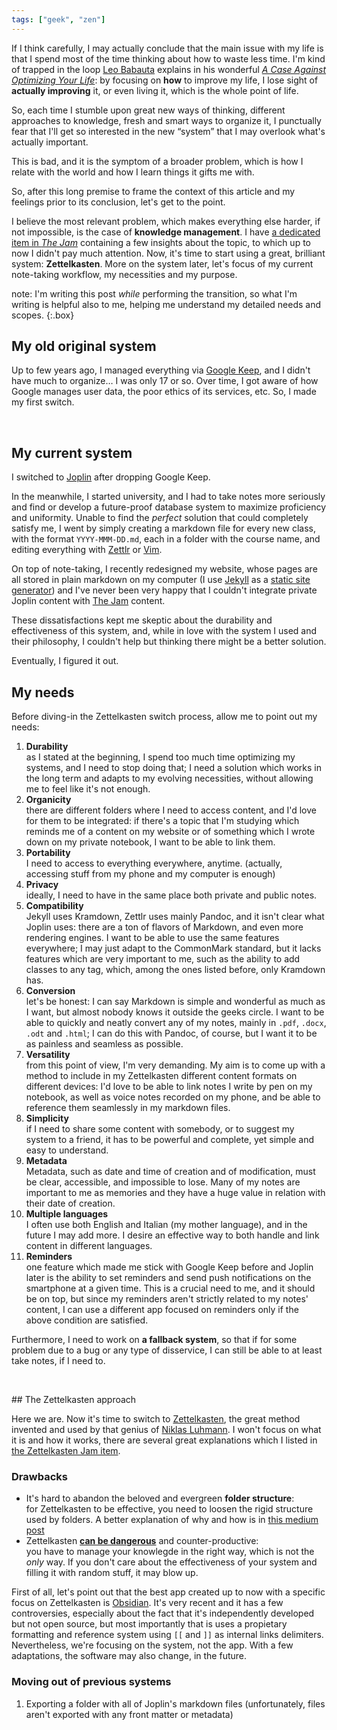 ```yaml
---
tags: ["geek", "zen"]
---
```

If I think carefully, I may actually conclude that the main issue with my life is that I spend most of the time thinking about how to waste less time. I'm kind of trapped in the loop [Leo Babauta](https://zenhabits.net) explains in his wonderful [*A Case Against Optimizing Your Life*](https://zenhabits.net/unoptimizing/): by focusing on **how** to improve my life, I lose sight of **actually improving** it, or even living it, which is the whole point of life.

So, each time I stumble upon great new ways of thinking, different approaches to knowledge, fresh and smart ways to organize it, I punctually fear that I'll get so interested in the new “system” that I may overlook what's actually important.

This is bad, and it is the symptom of a broader problem, which is how I relate with the world and how I learn things it gifts me with.

So, after this long premise to frame the context of this article and my feelings prior to its conclusion, let's get to the point.

I believe the most relevant problem, which makes everything else harder, if not impossible, is the case of **knowledge management**. I have [a dedicated item in *The Jam*](/knowledge) containing a few insights about the topic, to which up to now I didn't pay much attention. Now, it's time to start using a great, brilliant system: **Zettelkasten**. More on the system later, let's focus of my current note-taking workflow, my necessities and my purpose.

note: I'm writing this post *while* performing the transition, so what I'm writing is helpful also to me, helping me understand my detailed needs and scopes.
{:.box}

## My old original system

Up to few years ago, I managed everything via [Google Keep](https://keep.google.com), and I didn't have much to organize… I was only 17 or so. Over time, I got aware of how Google manages user data, the poor ethics of its services, etc. So, I made my first switch.

<br />

## My current system

I switched to [Joplin](https://joplinapp.org) after dropping Google Keep.

In the meanwhile, I started university, and I had to take notes more seriously and find or develop a future-proof database system to maximize proficiency and uniformity. Unable to find the *perfect* solution that could completely satisfy me, I went by simply creating a markdown file for every new class, with the format `YYYY-MMM-DD.md`, each in a folder with the course name, and editing everything with [Zettlr](https://zettlr.com) or [Vim](https://vim.org).

On top of note-taking, I recently redesigned my website, whose pages are all stored in plain markdown on my computer (I use [Jekyll](https://jekyllrb.com) as a [static site generator](https://staticgen.com)) and I've never been very happy that I couldn't integrate private Joplin content with [The Jam](/jam) content.

These dissatisfactions kept me skeptic about the durability and effectiveness of this system, and, while in love with the system I used and their philosophy, I couldn't help but thinking there might be a better solution.

Eventually, I figured it out.

## My needs

Before diving-in the Zettelkasten switch process, allow me to point out my needs:

1. **Durability**   
as I stated at the beginning, I spend too much time optimizing my systems, and I need to stop doing that; I need a solution which works in the long term and adapts to my evolving necessities, without allowing me to feel like it's not enough.
1. **Organicity**   
there are different folders where I need to access content, and I'd love for them to be integrated: if there's a topic that I'm studying which reminds me of a content on my website or of something which I wrote down on my private notebook, I want to be able to link them.
1. **Portability**    
I need to access to everything everywhere, anytime. (actually, accessing stuff from my phone and my computer is enough)
1. **Privacy**   
ideally, I need to have in the same place both private and public notes.
1. **Compatibility**   
Jekyll uses Kramdown, Zettlr uses mainly Pandoc, and it isn't clear what Joplin uses: there are a ton of flavors of Markdown, and even more rendering engines. I want to be able to use the same features everywhere; I may just adapt to the CommonMark standard, but it lacks features which are very important to me, such as the ability to add classes to any tag, which, among the ones listed before, only Kramdown has.
1. **Conversion**   
let's be honest: I can say Markdown is simple and wonderful as much as I want, but almost nobody knows it outside the geeks circle. I want to be able to quickly and neatly convert any of my notes, mainly in `.pdf`, `.docx`, `.odt` and `.html`; I can do this with Pandoc, of course, but I want it to be as painless and seamless as possible.
1. **Versatility**  
from this point of view, I'm very demanding. My aim is to come up with a method to include in my Zettelkasten different content formats on different devices: I'd love to be able to link notes I write by pen on my notebook, as well as voice notes recorded on my phone, and be able to reference them seamlessly in my markdown files.
1. **Simplicity**   
if I need to share some content with somebody, or to suggest my system to a friend, it has to be powerful and complete, yet simple and easy to understand.
1. **Metadata**   
Metadata, such as date and time of creation and of modification, must be clear, accessible, and impossible to lose. Many of my notes are important to me as memories and they have a huge value in relation with their date of creation.
1. **Multiple languages**   
I often use both English and Italian (my mother language), and in the future I may add more. I desire an effective way to both handle and link content in different languages.
1. **Reminders**   
one feature which made me stick with Google Keep before and Joplin later is the ability to set reminders and send push notifications on the smartphone at a given time. This is a crucial need to me, and it should be on top, but since my reminders aren't strictly related to my notes' content, I can use a different app focused on reminders only if the above condition are satisfied.

Furthermore, I need to work on **a fallback system**, so that if for some problem due to a bug or any type of disservice, I can still be able to at least take notes, if I need to.

<br>

## The Zettelkasten approach

Here we are. Now it's time to switch to [Zettelkasten](https://en.wikipedia.org/wiki/Zettelkasten), the great method invented and used by that genius of [Niklas Luhmann](https://en.wikipedia.org/wiki/Niklas_Luhmann). I won't focus on what it is and how it works, there are several great explanations which I listed in [the Zettelkasten Jam item](/zettelkasten).

### Drawbacks

- It's hard to abandon the beloved and evergreen **folder structure**:   
for Zettelkasten to be effective, you need to loosen the rigid structure used by folders. A better explanation of why and how is in [this medium post](https://medium.com/@nickmilo22/in-what-ways-can-we-form-useful-relationships-between-notes-9b9ec46973c6)
- Zettelkasten [**can be dangerous**](https://medium.com/@nickmilo22/my-pkm-story-3763985b7a3e) and counter-productive:   
you have to manage your knowlegde in the right way, which is not the *only* way. If you don't care about the effectiveness of your system and filling it with random stuff, it may blow up.

First of all, let's point out that the best app created up to now with a specific focus on Zettelkasten is [Obsidian](https://obsidian.md). It's very recent and it has a few controversies, especially about the fact that it's independently developed but not open source, but most importantly that is uses a propietary formatting and reference system using `[[` and `]]` as internal links delimiters. Nevertheless, we're focusing on the system, not the app. With a few adaptations, the software may also change, in the future.

### Moving out of previous systems

1. Exporting a folder with all of Joplin's markdown files (unfortunately, files aren't exported with any front matter or metadata)
